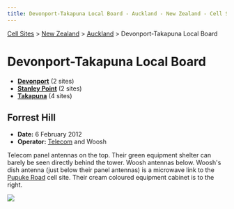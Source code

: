 ```yaml
---
title: Devonport-Takapuna Local Board - Auckland - New Zealand - Cell Sites
---
```


[Cell Sites](../../../) > [New Zealand](../../) > [Auckland](../) > Devonport-Takapuna Local Board

# Devonport-Takapuna Local Board

* **[Devonport](devonport)** (2 sites)
* **[Stanley Point](stanley-point)** (2 sites)
* **[Takapuna](takapuna)** (4 sites)

## Forrest Hill

* **Date:** 6 February 2012
* **Operator:** [Telecom] and Woosh

Telecom panel antennas on the top. Their green equipment shelter can barely be seen directly behind the tower. Woosh antennas below. Woosh's dish antenna (just below their panel antennas) is a microwave link to the [Pupuke Road](../kaipatiki/pupuke-road) cell site. Their cream coloured equipment cabinet is to the right.

![](https://f001.backblazeb2.com/file/CellSites/NZ/AUK/Devonport-Takapuna/20120206-123916.jpg)

[Telecom]: https://en.wikipedia.org/wiki/Spark_New_Zealand
